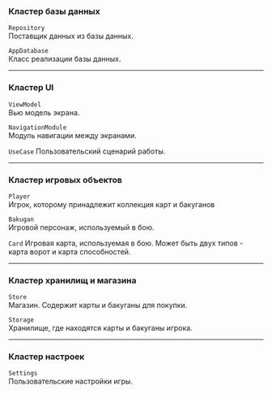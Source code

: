 ### Кластер базы данных

`Repository`  
Поставщик данных из базы данных.

`AppDatabase`  
Класс реализации базы данных.

---

### Кластер UI

`ViewModel`  
Вью модель экрана.

`NavigationModule`  
Модуль навигации между экранами.

`UseCase`
Пользовательский сценарий работы.

---

### Кластер игровых объектов

`Player`  
Игрок, которому принадлежит коллекция карт и бакуганов

`Bakugan`  
Игровой персонаж, используемый в бою.

`Card`
Игровая карта, используемая в бою. Может быть двух типов - карта ворот и карта способностей.

---

### Кластер хранилищ и магазина

`Store`  
Магазин. Содержит карты и бакуганы для покупки.

`Storage`  
Хранилище, где находятся карты и бакуганы игрока.

---

### Кластер настроек

`Settings`  
Пользовательские настройки игры.